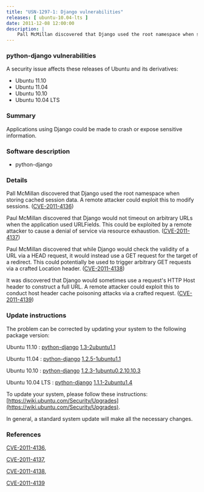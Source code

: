 ```yaml
---
title: "USN-1297-1: Django vulnerabilities"
releases: [ ubuntu-10.04-lts ]
date: 2011-12-08 12:00:00
description: |
    Pall McMillan discovered that Django used the root namespace when storing cached session data. A remote attacker could exploit this to modify sessions. ([CVE-2011-4136](http://people.ubuntu.com/~ubuntu-security/cve/CVE-2011-4136))
--- 
```

 
### python-django vulnerabilities

A security issue affects these releases of Ubuntu and its derivatives:

* Ubuntu 11.10
* Ubuntu 11.04
* Ubuntu 10.10
* Ubuntu 10.04 LTS

### Summary

Applications using Django could be made to crash or expose sensitive information.

### Software description

* python-django 

### Details

Pall McMillan discovered that Django used the root namespace when storing cached session data. A remote attacker could exploit this to modify sessions. ([CVE-2011-4136](http://people.ubuntu.com/~ubuntu-security/cve/CVE-2011-4136))

Paul McMillan discovered that Django would not timeout on arbitrary URLs when the application used URLFields. This could be exploited by a remote attacker to cause a denial of service via resource exhaustion. ([CVE-2011-4137](http://people.ubuntu.com/~ubuntu-security/cve/CVE-2011-4137))

Paul McMillan discovered that while Django would check the validity of a URL via a HEAD request, it would instead use a GET request for the target of a redirect. This could potentially be used to trigger arbitrary GET requests via a crafted Location header. ([CVE-2011-4138](http://people.ubuntu.com/~ubuntu-security/cve/CVE-2011-4138))

It was discovered that Django would sometimes use a request&#39;s HTTP Host header to construct a full URL. A remote attacker could exploit this to conduct host header cache poisoning attacks via a crafted request. ([CVE-2011-4139](http://people.ubuntu.com/~ubuntu-security/cve/CVE-2011-4139)) 

### Update instructions

The problem can be corrected by updating your system to the following package version:

Ubuntu 11.10
 : [python-django](https://launchpad.net/ubuntu/+source/python-django) <span> [1.3-2ubuntu1.1](https://launchpad.net/ubuntu/+source/python-django/1.3-2ubuntu1.1) </span> 

Ubuntu 11.04
 : [python-django](https://launchpad.net/ubuntu/+source/python-django) <span> [1.2.5-1ubuntu1.1](https://launchpad.net/ubuntu/+source/python-django/1.2.5-1ubuntu1.1) </span> 

Ubuntu 10.10
 : [python-django](https://launchpad.net/ubuntu/+source/python-django) <span> [1.2.3-1ubuntu0.2.10.10.3](https://launchpad.net/ubuntu/+source/python-django/1.2.3-1ubuntu0.2.10.10.3) </span> 

Ubuntu 10.04 LTS
 : [python-django](https://launchpad.net/ubuntu/+source/python-django) <span> [1.1.1-2ubuntu1.4](https://launchpad.net/ubuntu/+source/python-django/1.1.1-2ubuntu1.4) </span> 

To update your system, please follow these instructions: [https://wiki.ubuntu.com/Security/Upgrades](https://wiki.ubuntu.com/Security/Upgrades).

In general, a standard system update will make all the necessary changes. 

### References

 [CVE-2011-4136](http://people.ubuntu.com/~ubuntu-security/cve/CVE-2011-4136), 

 [CVE-2011-4137](http://people.ubuntu.com/~ubuntu-security/cve/CVE-2011-4137), 

 [CVE-2011-4138](http://people.ubuntu.com/~ubuntu-security/cve/CVE-2011-4138), 

 [CVE-2011-4139](http://people.ubuntu.com/~ubuntu-security/cve/CVE-2011-4139)
 
